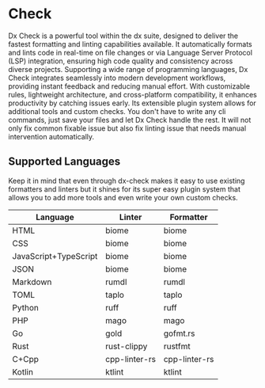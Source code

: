 # Check

Dx Check is a powerful tool within the dx suite, designed to deliver the fastest formatting and linting capabilities available. It automatically formats and lints code in real-time on file changes or via Language Server Protocol (LSP) integration, ensuring high code quality and consistency across diverse projects. Supporting a wide range of programming languages, Dx Check integrates seamlessly into modern development workflows, providing instant feedback and reducing manual effort. With customizable rules, lightweight architecture, and cross-platform compatibility, it enhances productivity by catching issues early. Its extensible plugin system allows for additional tools and custom checks. You don't have to write any cli commands, just save your files and let Dx Check handle the rest. It will not only fix common fixable issue but also fix linting issue that needs manual intervention automatically.

## Supported Languages

Keep it in mind that even through dx-check makes it easy to use existing formatters and linters but it shines for its super easy plugin system that allows you to add more tools and even write your own custom checks.

| Language               | Linter       | Formatter    |
|------------------------|--------------|--------------|
| HTML                   | biome        | biome        |
| CSS                    | biome        | biome        |
| JavaScript+TypeScript  | biome        | biome        |
| JSON                   | biome        | biome        |
| Markdown               | rumdl        | rumdl        |
| TOML                   | taplo        | taplo        |
| Python                 | ruff         | ruff         |
| PHP                    | mago         | mago         |
| Go                     | gold         | gofmt.rs     |
| Rust                   | rust-clippy  | rustfmt      |
| C+Cpp                  | cpp-linter-rs| cpp-linter-rs|
| Kotlin                 | ktlint       | ktlint       |
